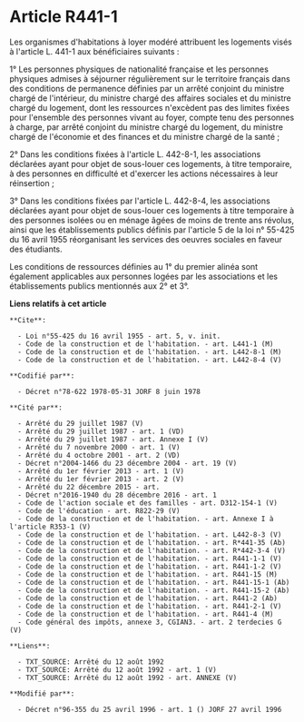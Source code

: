 # Article R441-1

Les organismes d'habitations à loyer modéré attribuent les logements visés à l'article L. 441-1 aux bénéficiaires suivants :

1° Les personnes physiques de nationalité française et les personnes physiques admises à séjourner régulièrement sur le
territoire français dans des conditions de permanence définies par un arrêté conjoint du ministre chargé de l'intérieur, du
ministre chargé des affaires sociales et du ministre chargé du logement, dont les ressources n'excèdent pas des limites
fixées pour l'ensemble des personnes vivant au foyer, compte tenu des personnes à charge, par arrêté conjoint du ministre
chargé du logement, du ministre chargé de l'économie et des finances et du ministre chargé de la santé ;

2° Dans les conditions fixées à l'article L. 442-8-1, les associations déclarées ayant pour objet de sous-louer ces
logements, à titre temporaire, à des personnes en difficulté et d'exercer les actions nécessaires à leur réinsertion ;

3° Dans les conditions fixées par l'article L. 442-8-4, les associations déclarées ayant pour objet de sous-louer ces
logements à titre temporaire à des personnes isolées ou en ménage âgées de moins de trente ans révolus, ainsi que les
établissements publics définis par l'article 5 de la loi n° 55-425 du 16 avril 1955 réorganisant les services des oeuvres
sociales en faveur des étudiants.

Les conditions de ressources définies au 1° du premier alinéa sont également applicables aux personnes logées par les
associations et les établissements publics mentionnés aux 2° et 3°.

**Liens relatifs à cet article**

	**Cite**:

	  - Loi n°55-425 du 16 avril 1955 - art. 5, v. init.
	  - Code de la construction et de l'habitation. - art. L441-1 (M)
	  - Code de la construction et de l'habitation. - art. L442-8-1 (M)
	  - Code de la construction et de l'habitation. - art. L442-8-4 (V)

	**Codifié par**:

	  - Décret n°78-622 1978-05-31 JORF 8 juin 1978

	**Cité par**:

	  - Arrêté du 29 juillet 1987 (V)
	  - Arrêté du 29 juillet 1987 - art. 1 (VD)
	  - Arrêté du 29 juillet 1987 - art. Annexe I (V)
	  - Arrêté du 7 novembre 2000 - art. 1 (V)
	  - Arrêté du 4 octobre 2001 - art. 2 (VD)
	  - Décret n°2004-1466 du 23 décembre 2004 - art. 19 (V)
	  - Arrêté du 1er février 2013 - art. 1 (V)
	  - Arrêté du 1er février 2013 - art. 2 (V)
	  - Arrêté du 22 décembre 2015 - art.
	  - Décret n°2016-1940 du 28 décembre 2016 - art. 1
	  - Code de l'action sociale et des familles - art. D312-154-1 (V)
	  - Code de l'éducation - art. R822-29 (V)
	  - Code de la construction et de l'habitation. - art. Annexe I à l'article R353-1 (V)
	  - Code de la construction et de l'habitation. - art. L442-8-3 (V)
	  - Code de la construction et de l'habitation. - art. R*441-35 (Ab)
	  - Code de la construction et de l'habitation. - art. R*442-3-4 (V)
	  - Code de la construction et de l'habitation. - art. R441-1-1 (V)
	  - Code de la construction et de l'habitation. - art. R441-1-2 (V)
	  - Code de la construction et de l'habitation. - art. R441-15 (M)
	  - Code de la construction et de l'habitation. - art. R441-15-1 (Ab)
	  - Code de la construction et de l'habitation. - art. R441-15-2 (Ab)
	  - Code de la construction et de l'habitation. - art. R441-2 (Ab)
	  - Code de la construction et de l'habitation. - art. R441-2-1 (V)
	  - Code de la construction et de l'habitation. - art. R441-4 (M)
	  - Code général des impôts, annexe 3, CGIAN3. - art. 2 terdecies G (V)

	**Liens**:

	  - TXT_SOURCE: Arrêté du 12 août 1992
	  - TXT_SOURCE: Arrêté du 12 août 1992 - art. 1 (V)
	  - TXT_SOURCE: Arrêté du 12 août 1992 - art. ANNEXE (V)

	**Modifié par**:

	  - Décret n°96-355 du 25 avril 1996 - art. 1 () JORF 27 avril 1996
